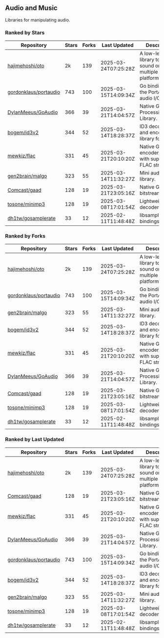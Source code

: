 ## Audio and Music

Libraries for manipulating audio.

### Ranked by Stars

| Repository | Stars | Forks | Last Updated | Description | 
|------------|-------|-------|--------------|-------------|
| [hajimehoshi/oto](https://github.com/hajimehoshi/oto) | 2k | 139 | 2025-03-24T07:25:28Z |  A low-level library to play sound on multiple platforms. |
| [gordonklaus/portaudio](https://github.com/gordonklaus/portaudio) | 743 | 100 | 2025-03-15T14:09:34Z |  Go bindings for the PortAudio audio I/O library. |
| [DylanMeeus/GoAudio](https://github.com/DylanMeeus/GoAudio) | 366 | 39 | 2025-03-21T14:04:57Z |  Native Go Audio Processing Library. |
| [bogem/id3v2](https://github.com/bogem/id3v2) | 344 | 52 | 2025-03-14T18:28:37Z |  ID3 decoding and encoding library for Go. |
| [mewkiz/flac](https://github.com/mewkiz/flac) | 331 | 45 | 2025-03-21T20:10:20Z |  Native Go FLAC encoder/decoder with support for FLAC streams. |
| [gen2brain/malgo](https://github.com/gen2brain/malgo) | 323 | 55 | 2025-03-14T11:32:27Z |  Mini audio library. |
| [Comcast/gaad](https://github.com/Comcast/gaad) | 128 | 19 | 2025-03-21T23:05:16Z |  Native Go AAC bitstream parser. |
| [tosone/minimp3](https://github.com/tosone/minimp3) | 128 | 19 | 2025-03-08T17:01:54Z |  Lightweight MP3 decoder library. |
| [dh1tw/gosamplerate](https://github.com/dh1tw/gosamplerate) | 33 | 12 | 2025-02-11T11:48:48Z |  libsamplerate bindings for go. |

### Ranked by Forks

| Repository | Stars | Forks | Last Updated | Description | 
|------------|-------|-------|--------------|-------------|
| [hajimehoshi/oto](https://github.com/hajimehoshi/oto) | 2k | 139 | 2025-03-24T07:25:28Z |  A low-level library to play sound on multiple platforms. |
| [gordonklaus/portaudio](https://github.com/gordonklaus/portaudio) | 743 | 100 | 2025-03-15T14:09:34Z |  Go bindings for the PortAudio audio I/O library. |
| [gen2brain/malgo](https://github.com/gen2brain/malgo) | 323 | 55 | 2025-03-14T11:32:27Z |  Mini audio library. |
| [bogem/id3v2](https://github.com/bogem/id3v2) | 344 | 52 | 2025-03-14T18:28:37Z |  ID3 decoding and encoding library for Go. |
| [mewkiz/flac](https://github.com/mewkiz/flac) | 331 | 45 | 2025-03-21T20:10:20Z |  Native Go FLAC encoder/decoder with support for FLAC streams. |
| [DylanMeeus/GoAudio](https://github.com/DylanMeeus/GoAudio) | 366 | 39 | 2025-03-21T14:04:57Z |  Native Go Audio Processing Library. |
| [Comcast/gaad](https://github.com/Comcast/gaad) | 128 | 19 | 2025-03-21T23:05:16Z |  Native Go AAC bitstream parser. |
| [tosone/minimp3](https://github.com/tosone/minimp3) | 128 | 19 | 2025-03-08T17:01:54Z |  Lightweight MP3 decoder library. |
| [dh1tw/gosamplerate](https://github.com/dh1tw/gosamplerate) | 33 | 12 | 2025-02-11T11:48:48Z |  libsamplerate bindings for go. |

### Ranked by Last Updated

| Repository | Stars | Forks | Last Updated | Description | 
|------------|-------|-------|--------------|-------------|
| [hajimehoshi/oto](https://github.com/hajimehoshi/oto) | 2k | 139 | 2025-03-24T07:25:28Z |  A low-level library to play sound on multiple platforms. |
| [Comcast/gaad](https://github.com/Comcast/gaad) | 128 | 19 | 2025-03-21T23:05:16Z |  Native Go AAC bitstream parser. |
| [mewkiz/flac](https://github.com/mewkiz/flac) | 331 | 45 | 2025-03-21T20:10:20Z |  Native Go FLAC encoder/decoder with support for FLAC streams. |
| [DylanMeeus/GoAudio](https://github.com/DylanMeeus/GoAudio) | 366 | 39 | 2025-03-21T14:04:57Z |  Native Go Audio Processing Library. |
| [gordonklaus/portaudio](https://github.com/gordonklaus/portaudio) | 743 | 100 | 2025-03-15T14:09:34Z |  Go bindings for the PortAudio audio I/O library. |
| [bogem/id3v2](https://github.com/bogem/id3v2) | 344 | 52 | 2025-03-14T18:28:37Z |  ID3 decoding and encoding library for Go. |
| [gen2brain/malgo](https://github.com/gen2brain/malgo) | 323 | 55 | 2025-03-14T11:32:27Z |  Mini audio library. |
| [tosone/minimp3](https://github.com/tosone/minimp3) | 128 | 19 | 2025-03-08T17:01:54Z |  Lightweight MP3 decoder library. |
| [dh1tw/gosamplerate](https://github.com/dh1tw/gosamplerate) | 33 | 12 | 2025-02-11T11:48:48Z |  libsamplerate bindings for go. |

